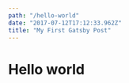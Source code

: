 ```yaml
---
path: "/hello-world"
date: "2017-07-12T17:12:33.962Z"
title: "My First Gatsby Post"
---
```


# Hello world

